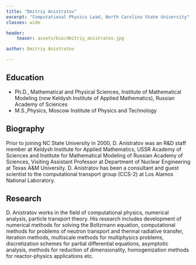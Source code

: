 ```yaml
---
title: "Dmitriy Anistratov"
excerpt: "Computational Physics Lead, North Carolina State University"
classes: wide

header:
    teaser: assets/bio/dmitriy_anistratov.jpg

author: Dmitriy Anistratov

---
```


## Education

* Ph.D., Mathematical and Physical Sciences, Institute of Mathematical Modeling (now Keldysh Institute of Applied Mathematics), Russian Academy of Sciences
* M.S.,Physics, Moscow Institute of Physics and Technology


## Biography

Prior to joining NC State University in 2000, D. Anistratov was an R&D staff member at Keldysh Institute for Applied Mathematics, USSR Academy of Sciences and Institute for Mathematical Modeling of Russian Academy of Sciences, Visiting Assistant Professor at  Department of Nuclear Engineering at Texas A&M University. D. Anistratov has been a consultant and guest scientist to the computational transport group (CCS-2) at Los Alamos National Laboratory. 


## Research

D. Anistratov works in the field of computational physics, numerical analysis, particle transport theory. His research includes development of numerical methods for solving the Boltzmann equation, computational methods for problems of neutron transport and thermal radiative transfer, iteration methods, multiscale methods for multiphysics problems, discretization schemes for partial differential equations, asymptotic analysis, methods for reduction of dimensionality, homogenization methods for reactor-physics applications etc.
